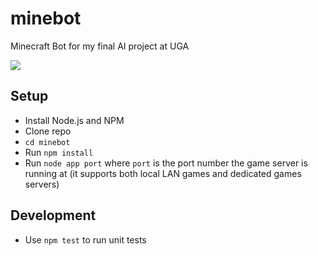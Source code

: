minebot
=======

Minecraft Bot for my final AI project at UGA

![](https://www.dropbox.com/s/mqoy24t36vsmcov/Screenshot%202014-12-08%2022.52.26.png?dl=1)

## Setup

- Install Node.js and NPM
- Clone repo
- `cd minebot`
- Run `npm install`
- Run `node app port` where `port` is the port number the game server is running at 
(it supports both local LAN games and dedicated games servers)

## Development

- Use `npm test` to run unit tests
